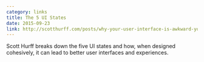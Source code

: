 ```yaml
---
category: links
title: The 5 UI States
date: 2015-09-23
link: http://scotthurff.com/posts/why-your-user-interface-is-awkward-youre-ignoring-the-ui-stack
---
```


Scott Hurff breaks down the five UI states and how, when designed cohesively, it can lead to better user interfaces and experiences.
